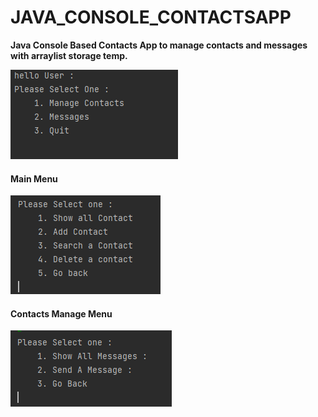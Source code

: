 # JAVA_CONSOLE_CONTACTSAPP
**Java Console Based Contacts App to manage contacts and messages with arraylist storage temp.**

![Main Menu](https://github.com/mostlovedpotato/JAVA_CONSOLE_CONTACTSAPP/blob/master/Main%20Menu.PNG)
#### Main Menu

![Contacts Update Menu](https://github.com/mostlovedpotato/JAVA_CONSOLE_CONTACTSAPP/blob/master/Contact%20menu.PNG)
#### Contacts Manage Menu

![Manage Message Menu](https://github.com/mostlovedpotato/JAVA_CONSOLE_CONTACTSAPP/blob/master/Message%20Menu.PNG)

